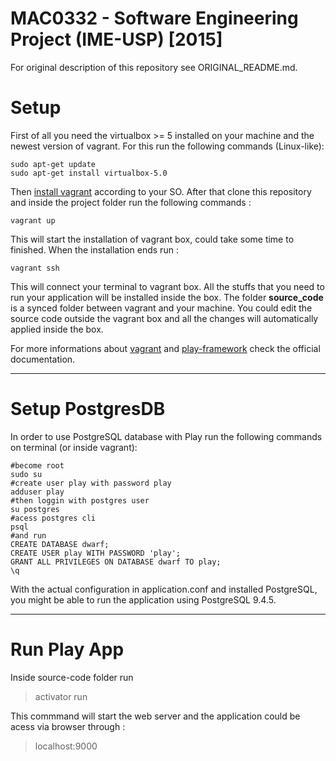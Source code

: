 MAC0332 - Software Engineering Project (IME-USP) [2015]
=========
For original description of this repository see ORIGINAL_README.md.

Setup
========
First of all you need the virtualbox >= 5 installed on your machine and the newest version of vagrant. For this run the following commands (Linux-like):

    sudo apt-get update
    sudo apt-get install virtualbox-5.0

Then [install vagrant](http://www.vagrantup.com/downloads) according to your SO. After that clone this repository and inside the project folder run the following commands :

    vagrant up
    
This will start the installation of vagrant box, could take some time to finished. When the installation ends run : 

    vagrant ssh

This will connect your terminal to vagrant box. All the stuffs that you need to run your application will be installed inside the box. The folder **source_code** is a synced folder between vagrant and your machine. You could edit the source code outside the vagrant box and all the changes will automatically applied inside the box.

For more informations about [vagrant](https://docs.vagrantup.com/v2/) and [play-framework](https://www.playframework.com/documentation) check the official documentation.

---
Setup PostgresDB
===
In order to use PostgreSQL database with Play run the following commands on terminal (or inside vagrant):
```
#become root
sudo su
#create user play with password play
adduser play
#then loggin with postgres user
su postgres
#acess postgres cli
psql
#and run
CREATE DATABASE dwarf;
CREATE USER play WITH PASSWORD 'play';
GRANT ALL PRIVILEGES ON DATABASE dwarf TO play;
\q
```
With the actual configuration in application.conf and installed PostgreSQL, you might be able to run the application using PostgreSQL 9.4.5.

---
Run Play App
===
Inside source-code folder run 
> activator run  

This commmand will start the web server and the application could be acess via browser through :

> localhost:9000